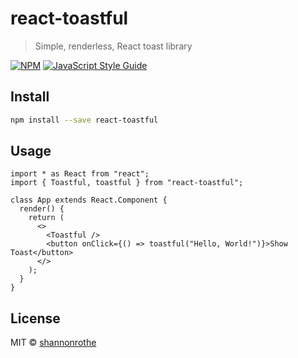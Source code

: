 # react-toastful

> Simple, renderless, React toast library

[![NPM](https://img.shields.io/npm/v/react-toastful.svg)](https://www.npmjs.com/package/react-toastful) [![JavaScript Style Guide](https://img.shields.io/badge/code_style-standard-brightgreen.svg)](https://standardjs.com)

## Install

```bash
npm install --save react-toastful
```

## Usage

```tsx
import * as React from "react";
import { Toastful, toastful } from "react-toastful";

class App extends React.Component {
  render() {
    return (
      <>
        <Toastful />
        <button onClick={() => toastful("Hello, World!")}>Show Toast</button>
      </>
    );
  }
}
```

## License

MIT © [shannonrothe](https://github.com/shannonrothe)
